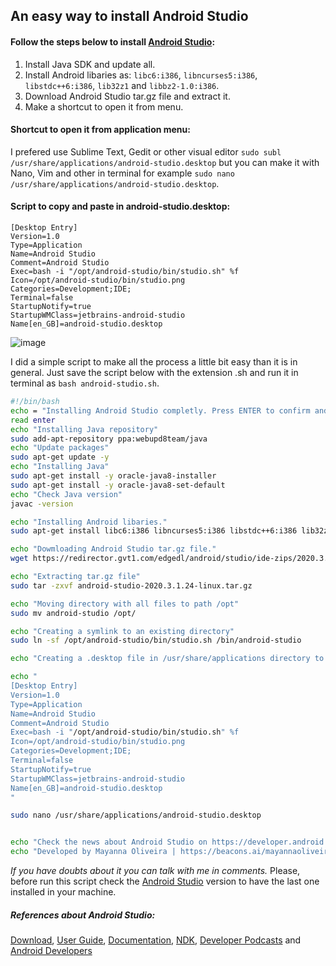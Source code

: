 ## An easy way to install Android Studio

#### Follow the steps below to install [Android Studio]:

1. Install Java SDK and update all.
2. Install Android libaries as: `libc6:i386`, `libncurses5:i386`, `libstdc++6:i386`, `lib32z1` and `libbz2-1.0:i386`.
3. Download Android Studio tar.gz file and extract it.
4. Make a shortcut to open it from menu.

#### Shortcut to open it from application menu:
I prefered use Sublime Text, Gedit or other visual editor `sudo subl /usr/share/applications/android-studio.desktop` but you can make it with Nano, Vim and other in terminal for example `sudo nano /usr/share/applications/android-studio.desktop`.

#### Script to copy and paste in android-studio.desktop:
```
[Desktop Entry]
Version=1.0
Type=Application
Name=Android Studio
Comment=Android Studio
Exec=bash -i "/opt/android-studio/bin/studio.sh" %f
Icon=/opt/android-studio/bin/studio.png
Categories=Development;IDE;
Terminal=false
StartupNotify=true
StartupWMClass=jetbrains-android-studio
Name[en_GB]=android-studio.desktop
```


![image](https://cdn.hashnode.com/res/hashnode/image/upload/v1631380850917/BhiAB6hjw.jpeg)

I did a simple script to make all the process a little bit easy than it is in general. Just save the script below with the extension .sh and run it in terminal as `bash android-studio.sh`.

```Bash
#!/bin/bash
echo = "Installing Android Studio completly. Press ENTER to confirm and CTRL+C to cancel."
read enter
echo "Installing Java repository"
sudo add-apt-repository ppa:webupd8team/java
echo "Update packages"
sudo apt-get update -y
echo "Installing Java"
sudo apt-get install -y oracle-java8-installer
sudo apt-get install -y oracle-java8-set-default
echo "Check Java version"
javac -version

echo "Installing Android libaries."
sudo apt-get install libc6:i386 libncurses5:i386 libstdc++6:i386 lib32z1 libbz2-1.0:i386

echo "Dowmloading Android Studio tar.gz file."
wget https://redirector.gvt1.com/edgedl/android/studio/ide-zips/2020.3.1.24/android-studio-2020.3.1.24-linux.tar.gz

echo "Extracting tar.gz file"
sudo tar -zxvf android-studio-2020.3.1.24-linux.tar.gz

echo "Moving directory with all files to path /opt"
sudo mv android-studio /opt/

echo "Creating a symlink to an existing directory"
sudo ln -sf /opt/android-studio/bin/studio.sh /bin/android-studio

echo "Creating a .desktop file in /usr/share/applications directory to start it from menu. The script below must be copy in this file:"

echo "
[Desktop Entry]
Version=1.0
Type=Application
Name=Android Studio
Comment=Android Studio
Exec=bash -i "/opt/android-studio/bin/studio.sh" %f
Icon=/opt/android-studio/bin/studio.png
Categories=Development;IDE;
Terminal=false
StartupNotify=true
StartupWMClass=jetbrains-android-studio
Name[en_GB]=android-studio.desktop
"

sudo nano /usr/share/applications/android-studio.desktop


echo "Check the news about Android Studio on https://developer.android.com/studio"
echo "Developed by Mayanna Oliveira | https://beacons.ai/mayannaoliveira"
```

*If you have doubts about it you can talk with me in comments.*
Please, before run this script check the [Android Studio] version to have the last one installed in your machine. 

##### References about Android Studio:
[Download](https://developer.android.com/studio), [User Guide](https://developer.android.com/guide), [Documentation](https://developer.android.com/docs), [NDK](https://developer.android.com/ndk), [Developer Podcasts](https://developer.android.com/podcasts) and [Android Developers](https://www.youtube.com/user/androiddevelopers)

[Android Studio]: https://developer.android.com/studio

